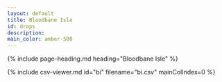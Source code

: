 ```yaml
---
layout: default
title: Bloodbane Isle
id: drops
description:
main_color: amber-500
---
```


<div class="margin-center-90">
  {% include page-heading.md heading="Bloodbane Isle" %}
  
  {% include csv-viewer.md id="bi" filename="bi.csv" mainColIndex=0 %}
</div>